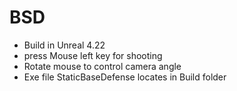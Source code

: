 # BSD
- Build in Unreal 4.22
- press Mouse left key for shooting
- Rotate mouse to control camera angle
- Exe file StaticBaseDefense locates in Build folder

